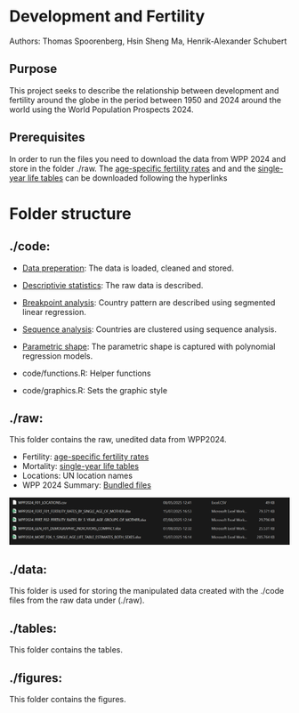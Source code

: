 # Development and Fertility

Authors: Thomas Spoorenberg, Hsin Sheng Ma, Henrik-Alexander Schubert

## Purpose
This project seeks to describe the relationship between development and fertility around the globe in the period between 1950 and 2024 around the world using the World Population Prospects 2024.

## Prerequisites
In order to run the files you need to download the data from WPP 2024 and store in the folder ./raw. The [age-specific fertility rates](https://population.un.org/wpp/assets/Excel%20Files/1_Indicator%20(Standard)/EXCEL_FILES/3_Fertility/WPP2024_FERT_F01_FERTILITY_RATES_BY_SINGLE_AGE_OF_MOTHER.xlsx) and 
and the [single-year life tables](https://population.un.org/wpp/assets/Excel%20Files/1_Indicator%20(Standard)/EXCEL_FILES/4_Mortality/WPP2024_MORT_F06_1_SINGLE_AGE_LIFE_TABLE_ESTIMATES_BOTH_SEXES.xlsx) can be downloaded following the hyperlinks

# Folder structure

## ./code: 

- [Data preperation](code/01_data_preperation.R): The data is loaded, cleaned and stored.
- [Descriptivie statistics](code/02_descriptives.R): The raw data is described.
- [Breakpoint analysis](code/03_clustering.R): Country pattern are described using segmented linear regression.
- [Sequence analysis](code/04_sequence_analysis.R): Countries are clustered using sequence analysis.
- [Parametric shape](code/05_parametric_shape.R): The parametric shape is captured with polynomial regression models.



- code/functions.R: Helper functions
- code/graphics.R: Sets the graphic style


## ./raw: 

This folder contains the raw, unedited data from WPP2024.

- Fertility: [age-specific fertility rates](https://population.un.org/wpp/assets/Excel%20Files/1_Indicator%20(Standard)/EXCEL_FILES/3_Fertility/WPP2024_FERT_F01_FERTILITY_RATES_BY_SINGLE_AGE_OF_MOTHER.xlsx)
- Mortality: [single-year life tables](https://population.un.org/wpp/assets/Excel%20Files/1_Indicator%20(Standard)/EXCEL_FILES/4_Mortality/WPP2024_MORT_F06_1_SINGLE_AGE_LIFE_TABLE_ESTIMATES_BOTH_SEXES.xlsx)
- Locations: UN location names
- WPP 2024 Summary: [Bundled files](https://population.un.org/wpp/assets/Excel%20Files/1_Indicator%20(Standard)/EXCEL_FILES/1_General/WPP2024_GEN_F01_DEMOGRAPHIC_INDICATORS_COMPACT.xlsx)

![Data structure of the raw folder.](raw_data.png)



## ./data:

This folder is used for storing the manipulated data created with the ./code files from the raw data under (./raw).

## ./tables:
This folder contains the tables.

## ./figures:
This folder contains the figures.
